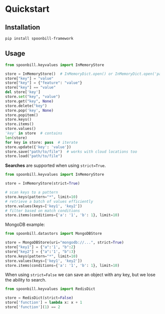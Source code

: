 # Quickstart

## Installation

`pip install spoonbill-framework`

## Usage

```python
from spoonbill.keyvalues import InMemoryStore

store = InMemoryStore()  # InMemoryDict.open() or InMemoryDict.open('path/to/file') from file
store["key"] = "value"
store["key"] = {"feature": "value"}
store["key"] == "value"
del store['key']
store.set("key", "value")
store.get("key", None)
store.delete("key")
store.pop('key', None)
store.popitem()
store.keys()
store.items()
store.values()
'key' in store  # contains
len(store)
for key in store: pass  # iterate
store.update({'key': 'value'})
store.save("path/to/file")  # works with cloud locations too
store.load("path/to/file")
```

**Searches** are supported when using `strict=True`.

```python
from spoonbill.keyvalues import InMemoryStore

store = InMemoryStore(strict=True)

# scan keys to a pattern
store.keys(pattern="*", limit=10)
# retrieve a batch of values efficiently
store.values(keys=['key1', 'key2'])
# filter based on match conditions
store.items(conditions={'a': '1', 'b': 1}, limit=10)

```

MongoDB example:

```python   
from spoonbill.datastors import MongoDBStore

store = MongoDBStore(uri="mongodb://...", strict=True)
store["key1"] = {"a":'1', "b":2}
store["key2"] = {"a":'1', "b":3}
store.keys(pattern="*", limit=10) 
store.values(keys=['key1', 'key2']) 
store.items(conditions={'a': '1', 'b': 1}, limit=10)

```

When using `strict=False` we can save an object with any key, but we lose the ability to search.

```python
from spoonbill.keyvalues import RedisDict

store = RedisDict(strict=False)
store['function'] = lambda x: x + 1
store['function'](1) == 2
```